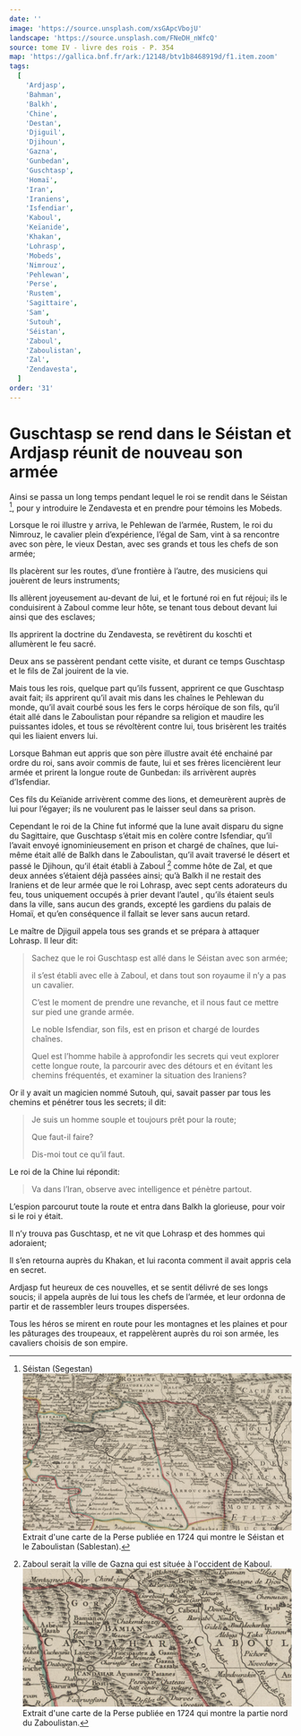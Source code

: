 ```yaml
---
date: ''
image: 'https://source.unsplash.com/xsGApcVbojU'
landscape: 'https://source.unsplash.com/FNeDH_nWfcQ'
source: tome IV - livre des rois - P. 354
map: 'https://gallica.bnf.fr/ark:/12148/btv1b8468919d/f1.item.zoom'
tags:
  [
    'Ardjasp',
    'Bahman',
    'Balkh',
    'Chine',
    'Destan',
    'Djiguil',
    'Djihoun',
    'Gazna',
    'Gunbedan',
    'Guschtasp',
    'Homaï',
    'Iran',
    'Iraniens',
    'Isfendiar',
    'Kaboul',
    'Keïanide',
    'Khakan',
    'Lohrasp',
    'Mobeds',
    'Nimrouz',
    'Pehlewan',
    'Perse',
    'Rustem',
    'Sagittaire',
    'Sam',
    'Sutouh',
    'Séistan',
    'Zaboul',
    'Zaboulistan',
    'Zal',
    'Zendavesta',
  ]
order: '31'
---
```


# Guschtasp se rend dans le Séistan et Ardjasp réunit de nouveau son armée

Ainsi se passa un long temps pendant lequel le roi se rendit dans le Séistan [^1], pour y introduire le Zendavesta et en prendre pour témoins les Mobeds.

Lorsque le roi illustre y arriva, le Pehlewan de l’armée, Rustem, le roi du Nimrouz, le cavalier plein d’expérience, l’égal de Sam, vint à sa rencontre avec son père, le vieux Destan, avec ses grands et tous les chefs de son armée;

Ils placèrent sur les routes, d’une frontière à l’autre, des musiciens qui jouèrent de leurs instruments;

Ils allèrent joyeusement au-devant de lui, et le fortuné roi en fut réjoui; ils le conduisirent à Zaboul comme leur hôte, se tenant tous debout devant lui ainsi que des esclaves;

Ils apprirent la doctrine du Zendavesta, se revêtirent du koschti et allumèrent le feu sacré.

Deux ans se passèrent pendant cette visite, et durant ce temps Guschtasp et le fils de Zal jouirent de la vie.

Mais tous les rois, quelque part qu’ils fussent, apprirent ce que Guschtasp avait fait; ils apprirent qu’il avait mis dans les chaînes le Pehlewan du monde, qu’il avait courbé sous les fers le corps héroïque de son fils, qu’il était allé dans le Zaboulistan pour répandre sa religion et maudire les puissantes idoles, et tous se révoltèrent contre lui, tous brisèrent les traités qui les liaient envers lui.

Lorsque Bahman eut appris que son père illustre avait été enchainé par ordre du roi, sans avoir commis de faute, lui et ses frères licencièrent leur armée et prirent la longue route de Gunbedan: ils arrivèrent auprès d’Isfendiar.

Ces fils du Keïanide arrivèrent comme des lions, et demeurèrent auprès de lui pour l’égayer; ils ne voulurent pas le laisser seul dans sa prison.

Cependant le roi de la Chine fut informé que la lune avait disparu du signe du Sagittaire, que Guschtasp s’était mis en colère contre Isfendiar, qu’il l’avait envoyé ignominieusement en prison et chargé de chaînes, que lui-même était allé de Balkh dans
le Zaboulistan, qu’il avait traversé le désert et passé le Djihoun, qu’il était établi à Zaboul [^2] comme hôte de Zal, et que deux années s’étaient déjà passées ainsi; qu’à Balkh il ne restait des Iraniens et de leur armée que le roi Lohrasp, avec sept cents adorateurs du feu, tous uniquement occupés à prier devant l’autel , qu’ils étaient seuls dans la ville, sans aucun des grands, excepté les gardiens du palais de Homaï, et qu’en conséquence il fallait se lever sans aucun retard.

Le maître de Djiguil appela tous ses grands et se prépara à attaquer Lohrasp. Il leur dit:

> Sachez que le roi Guschtasp est allé dans le Séistan avec son armée;
>
> il s’est établi avec elle à Zaboul, et dans tout son royaume il n’y a pas un cavalier.
>
> C’est le moment de prendre une revanche, et il nous faut ce mettre sur pied une grande armée.
>
> Le noble Isfendiar, son fils, est en prison et chargé de lourdes chaînes.
>
> Quel est l’homme habile à approfondir les secrets qui veut explorer cette longue route, la parcourir avec des détours et en évitant les chemins fréquentés, et examiner la situation des Iraniens?

Or il y avait un magicien nommé Sutouh, qui, savait passer par tous les chemins et pénétrer tous les secrets; il dit:

> Je suis un homme souple et toujours prêt pour la route;
>
> Que faut-il faire?
>
> Dis-moi tout ce qu’il faut.

Le roi de la Chine lui répondit:

> Va dans l’Iran, observe avec intelligence et pénètre partout.

L’espion parcourut toute la route et entra dans Balkh la glorieuse, pour voir si le roi y était.

Il n’y trouva pas Guschtasp, et ne vit que Lohrasp et des hommes qui adoraient;

Il s’en retourna auprès du Khakan, et lui raconta comment il avait appris cela en secret.

Ardjasp fut heureux de ces nouvelles, et se sentit délivré de ses longs soucis; il appela auprès de lui tous les chefs de l’armée, et leur ordonna de partir et de rassembler leurs troupes dispersées.

Tous les héros se mirent en route pour les montagnes et les plaines et pour les pâturages des troupeaux, et rappelèrent auprès du roi son armée, les cavaliers choisis de son empire.

[^1]: Séistan (Segestan) ![seistan](images/seistan.jpg) Extrait d'une carte de la Perse publiée en 1724 qui montre le Séistan et le Zaboulistan (Sablestan).
[^2]: Zaboul serait la ville de Gazna qui est située à l'occident de Kaboul. ![zaboul](images/zaboul.jpg) Extrait d'une carte de la Perse publiée en 1724 qui montre la partie nord du Zaboulistan.
